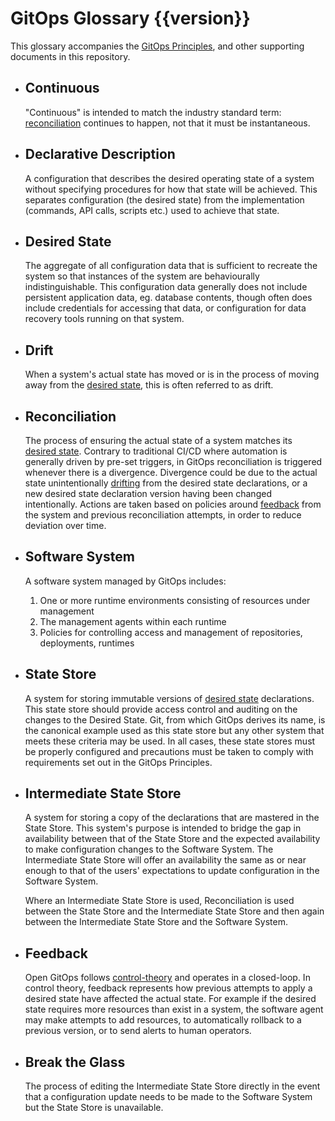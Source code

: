 # GitOps Glossary {{version}}

This glossary accompanies the [GitOps Principles](./PRINCIPLES.md), and other supporting documents in this repository.

- ## Continuous

    "Continuous" is intended to match the industry standard term: [reconciliation](#reconciliation) continues to happen, not that it must be instantaneous.

- ## Declarative Description

    A configuration that describes the desired operating state of a system without specifying procedures for how that state will be achieved. This separates configuration (the desired state) from the implementation (commands, API calls, scripts etc.) used to achieve that state.

- ## Desired State

    The aggregate of all configuration data that is sufficient to recreate the system so that instances of the system are behaviourally indistinguishable.
    This configuration data generally does not include persistent application data, eg. database contents, though often does include credentials for accessing that data, or configuration for data recovery tools running on that system.

- ## Drift

    When a system's actual state has moved or is in the process of moving away from the [desired state](#desired-state), this is often referred to as drift.

- ## Reconciliation

    The process of ensuring the actual state of a system matches its [desired state](#desired-state).
    Contrary to traditional CI/CD where automation is generally driven by pre-set triggers, in GitOps reconciliation is triggered whenever there is a divergence. Divergence could be due to the actual state unintentionally [drifting](#drift) from the desired state declarations, or a new desired state declaration version having been changed intentionally.
    Actions are taken based on policies around [feedback](./GLOSSARY.md#feedback) from the system and previous reconciliation attempts, in order to reduce deviation over time.

- ## Software System

    A software system managed by GitOps includes:

    1. One or more runtime environments consisting of resources under management
    1. The management agents within each runtime
    1. Policies for controlling access and management of repositories, deployments, runtimes

- ## State Store

    A system for storing immutable versions of [desired state](#desired-state) declarations.
    This state store should provide access control and auditing on the changes to the Desired State.
    Git, from which GitOps derives its name, is the canonical example used as this state store but any other system that meets these criteria may be used.
    In all cases, these state stores must be properly configured and precautions must be taken to comply with requirements set out in the GitOps Principles.

- ## Intermediate State Store

    A system for storing a copy of the declarations that are mastered in the State Store. This system's purpose is intended to bridge the gap in availability between that of the State Store and the expected availability to make configuration changes to the Software System. The Intermediate State Store will offer an availability the same as or near enough to that of the users' expectations to update configuration in the Software System.

    Where an Intermediate State Store is used, Reconciliation is used between the State Store and the Intermediate State Store and then again between the Intermediate State Store and the Software System.

- ## Feedback

    Open GitOps follows [control-theory](https://en.wikipedia.org/wiki/Control_theory) and operates in a closed-loop. In control theory, feedback represents how previous attempts to apply a desired state have affected the actual state. For example if the desired state requires more resources than exist in a system, the software agent may make attempts to add resources, to automatically rollback to a previous version, or to send alerts to human operators.
        
- ## Break the Glass

    The process of editing the Intermediate State Store directly in the event that a configuration update needs to be made to the Software System but the State Store is unavailable.
